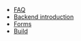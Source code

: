 - [FAQ](faq.md)
- [Backend introduction](backend-introduction.md)
- [Forms](forms.md)
- [Build](build.md)
